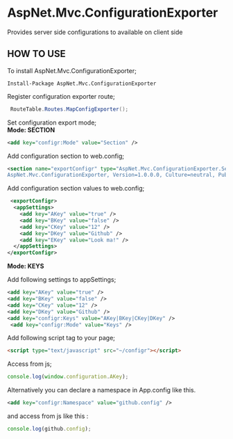 # AspNet.Mvc.ConfigurationExporter
Provides server side configurations to available on client side


HOW TO USE
---------------------------

To install AspNet.Mvc.ConfigurationExporter;
```
Install-Package AspNet.Mvc.ConfigurationExporter
```

Register configuration exporter route;
```csharp
 RouteTable.Routes.MapConfigExporter();
 ```
 
Set configuration export mode;  
 **Mode: SECTION**  
  ```xml
  <add key="configr:Mode" value="Section" />
 ```
 Add configuration section to web.config;
 ```xml
 <section name="exportConfigr" type="AspNet.Mvc.ConfigurationExporter.Section.ConfigrSectionHandler,
 AspNet.Mvc.ConfigurationExporter, Version=1.0.0.0, Culture=neutral, PublicKeyToken=null" />
 ```
 
  Add configuration section values to web.config;
  ```xml
   <exportConfigr>
    <appSettings>
      <add key="AKey" value="true" />
      <add key="BKey" value="false" />
      <add key="CKey" value="12" />
      <add key="DKey" value="Github" />
      <add key="EKey" value="Look ma!" />
    </appSettings>
  </exportConfigr>
  ```
**Mode: KEYS**  

Add following settings to appSettings;
```xml
<add key="AKey" value="true" />
<add key="BKey" value="false" />
<add key="CKey" value="12" />
<add key="DKey" value="Github" />
<add key="configr:Keys" value="AKey|BKey|CKey|DKey" />
 <add key="configr:Mode" value="Keys" />
```
Add following script tag to your page;
```html
<script type="text/javascript" src="~/configr"></script>
```

Access from js;
```js
console.log(window.configuration.AKey);
```
 Alternatively you can declare a namespace in App.config like this.
   ```xml
  <add key="configr:Namespace" value="github.config" />
 ```
 and access from js like this :
 ```js
console.log(github.config);
```
